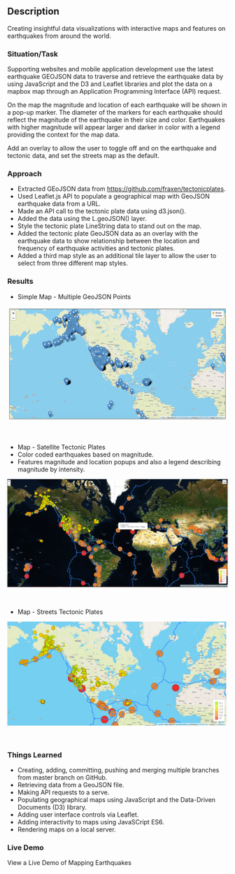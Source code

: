 ## Description
Creating insightful data visualizations with interactive maps and features on earthquakes from around the world.

### Situation/Task
Supporting websites and mobile application development use the latest earthquake GEOJSON 
data to traverse and retrieve the earthquake data by using JavaScript and the D3 and Leaflet
libraries and plot the data on a mapbox map through an Application Programming Interface (API) request.

On the map the magnitude and location of each earthquake will be shown in a pop-up marker. The diameter of the markers for each earthquake should reflect the magnitude of the earthquake in their size and color. Earthquakes with higher magnitude will appear larger and darker in color with a legend providing the context for the map data. 

Add an overlay to allow the user to toggle off and on the earthquake and tectonic data, and set the streets map as the default.

### Approach
*	Extracted GEoJSON data from https://github.com/fraxen/tectonicplates.
*	 Used Leaflet.js API to populate a geographical map with GeoJSON earthquake data from a URL.
*	 Made an API call to the tectonic plate data using d3.json().
*	Added the data using the L.geoJSON() layer.
*	Style the tectonic plate LineString data to stand out on the map.
*	Added the tectonic plate GeoJSON data as an overlay with the earthquake data to show relationship between the location and frequency of earthquake activities and tectonic plates.
*	Added a third map style as an additional tile layer to allow the user to select from three different map styles.


### Results

* Simple Map - Multiple GeoJSON Points

<img align=" center" width="650" src="/pics/Simple_Multiple_Points.png"><br/><br/><br/>


* Map - Satellite Tectonic Plates
* Color coded earthquakes based on magnitude.
* Features magnitude and location popups and also a legend describing magnitude by intensity.

<img align="center" width="650" src="/pics/Earthquake_satellite2_past7days.png"><br/><br/><br/>


* Map - Streets Tectonic Plates

<img align="center" width="650" src="/pics/streets_tectonic_plates.png"><br/><br/><br/>


### Things Learned
*	Creating, adding, committing, pushing and merging multiple branches from master branch on GitHub.
*	Retrieving data from a GeoJSON file.
*	Making API requests to a serve.
*	Populating geographical maps using JavaScript and the Data-Driven Documents (D3) library.
*	Adding user interface controls via Leaflet.
* Adding interactivity to maps using JavaSCript ES6.
* Rendering maps on a local server.

### Live Demo
View a Live Demo []("https://aodoming.github.io/Mapping_Earthquakes_Deploy/") of Mapping Earthquakes

